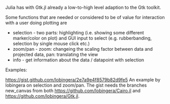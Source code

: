 Julia has with Gtk.jl already a low-to-high level adaption to the Gtk toolkit.

Some functions that are needed or considered to be of value for interaction with a user doing plotting are 
* selection - two parts: highlighting (i.e. showing some different marker/color on plot) and GUI input to select (e.g. rubberbanding, selection by single mouse click etc.)
* zoom/pan - zoom: changeing the scaling factor between data and projected data, pan: translating the view
* info - get information about the data / datapoint with selection

Examples:

https://gist.github.com/lobingera/2e7a9e4f8579b82d9fe5
An example by lobingera on selection and zoom/pan. The gist needs the branches new_canvas from both https://github.com/lobingera/Cairo.jl and https://github.com/lobingera/Gtk.jl.
